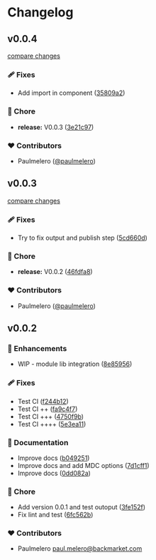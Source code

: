 # Changelog


## v0.0.4

[compare changes](https://github.com/paulmelero/content-island-nuxt-module/compare/v0.0.3...v0.0.4)

### 🩹 Fixes

- Add import in component ([35809a2](https://github.com/paulmelero/content-island-nuxt-module/commit/35809a2))

### 🏡 Chore

- **release:** V0.0.3 ([3e21c97](https://github.com/paulmelero/content-island-nuxt-module/commit/3e21c97))

### ❤️ Contributors

- Paulmelero ([@paulmelero](https://github.com/paulmelero))

## v0.0.3

[compare changes](https://github.com/paulmelero/content-island-nuxt-module/compare/v0.0.2...v0.0.3)

### 🩹 Fixes

- Try to fix output and publish step ([5cd660d](https://github.com/paulmelero/content-island-nuxt-module/commit/5cd660d))

### 🏡 Chore

- **release:** V0.0.2 ([46fdfa8](https://github.com/paulmelero/content-island-nuxt-module/commit/46fdfa8))

### ❤️ Contributors

- Paulmelero ([@paulmelero](https://github.com/paulmelero))

## v0.0.2


### 🚀 Enhancements

- WIP - module lib integration ([8e85956](https://github.com/paulmelero/content-island-nuxt-module/commit/8e85956))

### 🩹 Fixes

- Test CI ([f244b12](https://github.com/paulmelero/content-island-nuxt-module/commit/f244b12))
- Test CI ++ ([fa9c4f7](https://github.com/paulmelero/content-island-nuxt-module/commit/fa9c4f7))
- Test CI +++ ([4750f9b](https://github.com/paulmelero/content-island-nuxt-module/commit/4750f9b))
- Test CI ++++ ([5e3ea11](https://github.com/paulmelero/content-island-nuxt-module/commit/5e3ea11))

### 📖 Documentation

- Improve docs ([b049251](https://github.com/paulmelero/content-island-nuxt-module/commit/b049251))
- Improve docs and add MDC options ([7d1cff1](https://github.com/paulmelero/content-island-nuxt-module/commit/7d1cff1))
- Improve docs ([0dd082a](https://github.com/paulmelero/content-island-nuxt-module/commit/0dd082a))

### 🏡 Chore

- Add version 0.0.1 and test outoput ([3fe152f](https://github.com/paulmelero/content-island-nuxt-module/commit/3fe152f))
- Fix lint and test ([6fc562b](https://github.com/paulmelero/content-island-nuxt-module/commit/6fc562b))

### ❤️ Contributors

- Paulmelero <paul.melero@backmarket.com>

